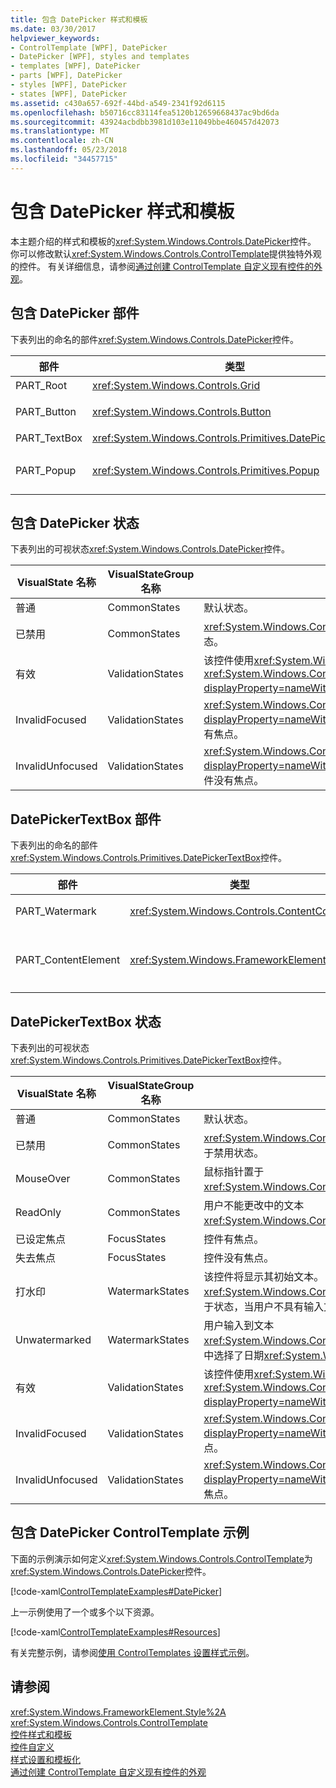 ```yaml
---
title: 包含 DatePicker 样式和模板
ms.date: 03/30/2017
helpviewer_keywords:
- ControlTemplate [WPF], DatePicker
- DatePicker [WPF], styles and templates
- templates [WPF], DatePicker
- parts [WPF], DatePicker
- styles [WPF], DatePicker
- states [WPF], DatePicker
ms.assetid: c430a657-692f-44bd-a549-2341f92d6115
ms.openlocfilehash: b50716cc83114fea5120b12659668437ac9bd6da
ms.sourcegitcommit: 43924acbdbb3981d103e11049bbe460457d42073
ms.translationtype: MT
ms.contentlocale: zh-CN
ms.lasthandoff: 05/23/2018
ms.locfileid: "34457715"
---
```

# <a name="datepicker-styles-and-templates"></a>包含 DatePicker 样式和模板
本主题介绍的样式和模板的<xref:System.Windows.Controls.DatePicker>控件。 你可以修改默认<xref:System.Windows.Controls.ControlTemplate>提供独特外观的控件。 有关详细信息，请参阅[通过创建 ControlTemplate 自定义现有控件的外观](../../../../docs/framework/wpf/controls/customizing-the-appearance-of-an-existing-control.md)。  
  
## <a name="datepicker-parts"></a>包含 DatePicker 部件  
 下表列出的命名的部件<xref:System.Windows.Controls.DatePicker>控件。  
  
|部件|类型|描述|  
|-|-|-|  
|PART_Root|<xref:System.Windows.Controls.Grid>|控件的根。|  
|PART_Button|<xref:System.Windows.Controls.Button>|打开和关闭按钮<xref:System.Windows.Controls.Calendar>。|  
|PART_TextBox|<xref:System.Windows.Controls.Primitives.DatePickerTextBox>|文本框中，您可以输入日期。|  
|PART_Popup|<xref:System.Windows.Controls.Primitives.Popup>|弹出窗口<xref:System.Windows.Controls.DatePicker>控件。|  
  
## <a name="datepicker-states"></a>包含 DatePicker 状态  
 下表列出的可视状态<xref:System.Windows.Controls.DatePicker>控件。  
  
|VisualState 名称|VisualStateGroup 名称|描述|  
|-|-|-|  
|普通|CommonStates|默认状态。|  
|已禁用|CommonStates|<xref:System.Windows.Controls.DatePicker>处于禁用状态。|  
|有效|ValidationStates|该控件使用<xref:System.Windows.Controls.Validation>类和<xref:System.Windows.Controls.Validation.HasError%2A?displayProperty=nameWithType>附加的属性`false`。|  
|InvalidFocused|ValidationStates|<xref:System.Windows.Controls.Validation.HasError%2A?displayProperty=nameWithType>附加的属性`true`已在控件有焦点。|  
|InvalidUnfocused|ValidationStates|<xref:System.Windows.Controls.Validation.HasError%2A?displayProperty=nameWithType>附加的属性`true`具有该控件没有焦点。|  
  
## <a name="datepickertextbox-parts"></a>DatePickerTextBox 部件  
 下表列出的命名的部件<xref:System.Windows.Controls.Primitives.DatePickerTextBox>控件。  
  
|部件|类型|描述|  
|-|-|-|  
|PART_Watermark|<xref:System.Windows.Controls.ContentControl>|包含中的初始文本的元素<xref:System.Windows.Controls.DatePicker>。|  
|PART_ContentElement|<xref:System.Windows.FrameworkElement>|可以包含一个可见元素<xref:System.Windows.FrameworkElement>。 文本<xref:System.Windows.Controls.TextBox>显示在此元素。|  
  
## <a name="datepickertextbox-states"></a>DatePickerTextBox 状态  
 下表列出的可视状态<xref:System.Windows.Controls.Primitives.DatePickerTextBox>控件。  
  
|VisualState 名称|VisualStateGroup 名称|描述|  
|-|-|-|  
|普通|CommonStates|默认状态。|  
|已禁用|CommonStates|<xref:System.Windows.Controls.Primitives.DatePickerTextBox>处于禁用状态。|  
|MouseOver|CommonStates|鼠标指针置于<xref:System.Windows.Controls.Primitives.DatePickerTextBox>。|  
|ReadOnly|CommonStates|用户不能更改中的文本<xref:System.Windows.Controls.Primitives.DatePickerTextBox>。|  
|已设定焦点|FocusStates|控件有焦点。|  
|失去焦点|FocusStates|控件没有焦点。|  
|打水印|WatermarkStates|该控件将显示其初始文本。  <xref:System.Windows.Controls.Primitives.DatePickerTextBox>处于状态，当用户不具有输入文本或选择日期。|  
|Unwatermarked|WatermarkStates|用户输入到文本<xref:System.Windows.Controls.Primitives.DatePickerTextBox>或中选择了日期<xref:System.Windows.Controls.DatePicker>。|  
|有效|ValidationStates|该控件使用<xref:System.Windows.Controls.Validation>类和<xref:System.Windows.Controls.Validation.HasError%2A?displayProperty=nameWithType>附加的属性`false`。|  
|InvalidFocused|ValidationStates|<xref:System.Windows.Controls.Validation.HasError%2A?displayProperty=nameWithType>附加的属性`true`已在控件有焦点。|  
|InvalidUnfocused|ValidationStates|<xref:System.Windows.Controls.Validation.HasError%2A?displayProperty=nameWithType>附加的属性`true`具有该控件没有焦点。|  
  
## <a name="datepicker-controltemplate-example"></a>包含 DatePicker ControlTemplate 示例  
 下面的示例演示如何定义<xref:System.Windows.Controls.ControlTemplate>为<xref:System.Windows.Controls.DatePicker>控件。  
  
 [!code-xaml[ControlTemplateExamples#DatePicker](../../../../samples/snippets/csharp/VS_Snippets_Wpf/ControlTemplateExamples/CS/resources/datepicker.xaml#datepicker)]  
  
 上一示例使用了一个或多个以下资源。  
  
 [!code-xaml[ControlTemplateExamples#Resources](../../../../samples/snippets/csharp/VS_Snippets_Wpf/ControlTemplateExamples/CS/resources/shared.xaml#resources)]  
  
 有关完整示例，请参阅[使用 ControlTemplates 设置样式示例](https://github.com/Microsoft/WPF-Samples/tree/master/Styles%20&%20Templates/IntroToStylingAndTemplating)。  
  
## <a name="see-also"></a>请参阅  
 <xref:System.Windows.FrameworkElement.Style%2A>  
 <xref:System.Windows.Controls.ControlTemplate>  
 [控件样式和模板](../../../../docs/framework/wpf/controls/control-styles-and-templates.md)  
 [控件自定义](../../../../docs/framework/wpf/controls/control-customization.md)  
 [样式设置和模板化](../../../../docs/framework/wpf/controls/styling-and-templating.md)  
 [通过创建 ControlTemplate 自定义现有控件的外观](../../../../docs/framework/wpf/controls/customizing-the-appearance-of-an-existing-control.md)
